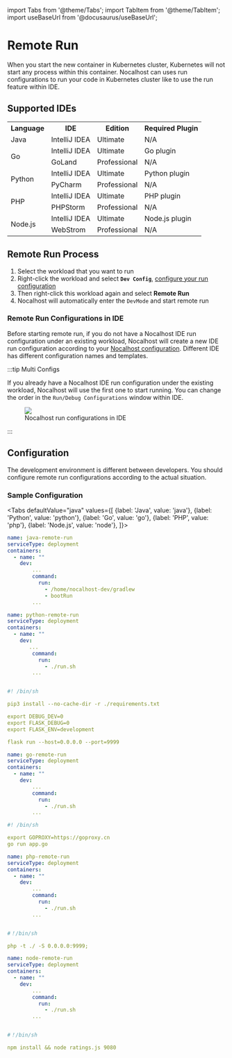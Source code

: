 import Tabs from '@theme/Tabs';
import TabItem from '@theme/TabItem';
import useBaseUrl from '@docusaurus/useBaseUrl';

# Remote Run

When you start the new container in Kubernetes cluster, Kubernetes will not start any process within this container. Nocalhost can uses run configurations to run your code in Kubernetes cluster like to use the run feature within IDE. 

## Supported IDEs

<table>
  <tbody>
    <tr>
      <th>Language</th>
      <th>IDE</th>
      <th>Edition</th>
      <th>Required Plugin</th>
    </tr>
    <tr>
      <td>Java</td>
      <td>IntelliJ IDEA</td>
      <td>Ultimate</td>
      <td>N/A</td>
    </tr>
    <tr>
      <td rowSpan="2">Go</td>
      <td>IntelliJ IDEA</td>
      <td>Ultimate</td>
      <td>Go plugin</td>
    </tr>
    <tr>
      <td>GoLand</td>
      <td>Professional</td>
      <td>N/A</td>
    </tr>
    <tr>
      <td rowSpan="2">Python</td>
      <td>IntelliJ IDEA</td>
      <td>Ultimate</td>
      <td>Python plugin</td>
    </tr>
    <tr>
      <td>PyCharm</td>
      <td>Professional</td>
      <td>N/A</td>
    </tr>
    <tr>
      <td rowSpan="2">PHP</td>
      <td>IntelliJ IDEA</td>
      <td>Ultimate</td>
      <td>PHP plugin</td>
    </tr>
    <tr>
      <td>PHPStorm</td>
      <td>Professional</td>
      <td>N/A</td>
    </tr>
    <tr>
      <td rowSpan="2">Node.js</td>
      <td>IntelliJ IDEA</td>
      <td>Ultimate</td>
      <td>Node.js plugin</td>
    </tr>
    <tr>
      <td>WebStrom</td>
      <td>Professional</td>
      <td>N/A</td>
    </tr>
  </tbody>
</table>



## Remote Run Process

1. Select the workload that you want to run
2. Right-click the workload and select **`Dev Config`**, [configure your run configuration](#configuration)
3. Then right-click this workload again and select **Remote Run**
4. Nocalhost will automatically enter the `DevMode` and start remote run

### Remote Run Configurations in IDE

Before starting remote run, if you do not have a Nocalhost IDE run configuration under an existing workload, Nocalhost will create a new IDE run configuration according to your [Nocalhost configuration](#configuration). Different IDE has different configuration names and templates.

:::tip Multi Configs

If you already have a Nocalhost IDE run configuration under the existing workload, Nocalhost will use the first one to start running. You can change the order in the `Run/Debug Configurations` window within IDE.

<figure className="img-frame">
  <img className="gif-img" src={useBaseUrl('/img/debug/debug-configs.png')} />
  <figcaption>Nocalhost run configurations in IDE</figcaption>
</figure>

:::

## Configuration

The development environment is different between developers. You should configure remote run configurations according to the actual situation.

### Sample Configuration

<Tabs
  defaultValue="java"
  values={[
    {label: 'Java', value: 'java'},
    {label: 'Python', value: 'python'},
    {label: 'Go', value: 'go'},
    {label: 'PHP', value: 'php'},
    {label: 'Node.js', value: 'node'},
  ]}>
<TabItem value="java">

```yaml {7,8} title="Nocalhost Configs"
name: java-remote-run
serviceType: deployment
containers:
  - name: ""
    dev:
        ...
        command:
          run:
            - /home/nocalhost-dev/gradlew
            - bootRun
        ...
```

</TabItem>
  
<TabItem value="python">

```yaml {7,8} title="Nocalhost Configs"
name: python-remote-run
serviceType: deployment
containers:
  - name: ""
    dev:
       ...
        command:
          run:
            - ./run.sh
        ...

```

```yaml title="run.sh"

#! /bin/sh

pip3 install --no-cache-dir -r ./requirements.txt

export DEBUG_DEV=0
export FLASK_DEBUG=0
export FLASK_ENV=development

flask run --host=0.0.0.0 --port=9999

```
</TabItem>
  
<TabItem value="go">

```yaml {7,8} title="Nocalhost Configs"
name: go-remote-run
serviceType: deployment
containers:
  - name: ""
    dev:
        ...
        command:
          run:
            - ./run.sh
        ...

```

```yaml title="run.sh"
#! /bin/sh

export GOPROXY=https://goproxy.cn
go run app.go
```

</TabItem>
  
<TabItem value="php">

```yaml {7,8} title="Nocalhost Configs"
name: php-remote-run
serviceType: deployment
containers:
  - name: ""
    dev:
        ...
        command:
          run:
            - ./run.sh
        ...

```

```yaml title="run.sh"

#！/bin/sh

php -t ./ -S 0.0.0.0:9999;

```

</TabItem>

<TabItem value="node">

```yaml {10,27} title="Nocalhost Configs"
name: node-remote-run
serviceType: deployment
containers:
  - name: ""
    dev:
        ...
        command:
          run:
            - ./run.sh
        ...

```

```yaml title="run.sh"

#！/bin/sh

npm install && node ratings.js 9080

```

</TabItem>
</Tabs>